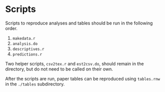 # Scripts

Scripts to reproduce analyses and tables should be run in the
following order.  

1. `makedata.r`  
2. `analysis.do`  
3. `descriptives.r`  
4. `predictions.r`  

Two helper scripts, `csv2tex.r` and `est2csv.do`, should remain in the
directory, but do not need to be called on their own.

After the scripts are run, paper tables can be reproduced using
`tables.rnw` in the `./tables` subdirectory.  
